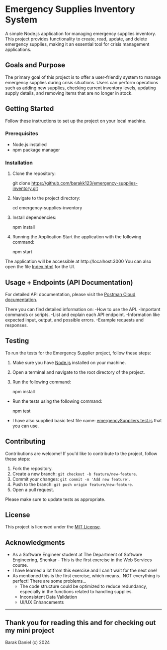 # Emergency Supplies Inventory System

A simple Node.js application for managing emergency supplies inventory. This project provides functionality to create, read, update, and delete emergency supplies, making it an essential tool for crisis management applications.

## Goals and Purpose

The primary goal of this project is to offer a user-friendly system to manage emergency supplies during crisis situations. Users can perform operations such as adding new supplies, checking current inventory levels, updating supply details, and removing items that are no longer in stock.

## Getting Started

Follow these instructions to set up the project on your local machine.

### Prerequisites

- Node.js installed
- npm package manager

### Installation

1. Clone the repository:

	git clone https://github.com/barakk123/emergency-supplies-inventory.git

2. Navigate to the project directory:

	cd emergency-supplies-inventory

3. Install dependencies:

	npm install

4. Running the Application
Start the application with the following command:

	npm start

The application will be accessible at http://localhost:3000
You can also open the file [Index.html](index.html) for the UI.


## Usage + Endpoints (API Documentation)

For detailed API documentation, please visit the [Postman Cloud documentation](https://documenter.getpostman.com/view/32179347/2s9YypG48k).

There you can find detailed information on:
-How to use the API.
-Important commands or scripts.
-List and explain each API endpoint.
-Information like expected input, output, and possible errors.
-Example requests and responses.


## Testing

To run the tests for the Emergency Supplier project, follow these steps:

1. Make sure you have [Node.js](https://nodejs.org/) installed on your machine.

2. Open a terminal and navigate to the root directory of the project.

3. Run the following command:
   
	npm install

- Run the tests using the following command:

	npm test

- I have also supplied basic test file name: [emergencySuppliers.test.js](emergencySuppliers.test.js) that you can use.


## Contributing

Contributions are welcome! If you'd like to contribute to the project, follow these steps:

1. Fork the repository.
2. Create a new branch: `git checkout -b feature/new-feature`.
3. Commit your changes: `git commit -m 'Add new feature'`.
4. Push to the branch: `git push origin feature/new-feature`.
5. Open a pull request.

Please make sure to update tests as appropriate.


## License

This project is licensed under the [MIT License](LICENSE.txt).


## Acknowledgments

- As a Software Engineer student at The Department of Software Engineering, Shenkar - This is the first exercise in the Web Services course.
- I have learned a lot from this exercise and I can't wait for the next one!
- As mentioned this is the first exercise, which means.. NOT everything is perfect! There are some problems...
	* The code structure could be optimized to reduce redundancy, especially in the functions related to handling supplies.
	* Inconsistent Data Validation
	* UI/UX Enhancements

------------------------------------------------------------------------------------------------------------------------------------------------
Thank you for reading this and for checking out my mini project
------------------------------------------------------------------------------------------------------------------------------------------------
Barak Daniel (c) 2024
